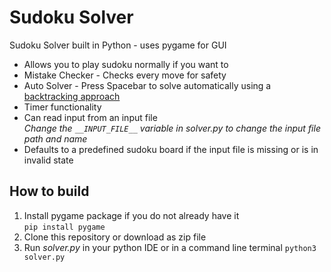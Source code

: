 # Sudoku Solver
Sudoku Solver built in Python - uses pygame for GUI

- Allows you to play sudoku normally if you want to
- Mistake Checker - Checks every move for safety
- Auto Solver - Press Spacebar to solve automatically using a [backtracking approach](https://www.geeksforgeeks.org/sudoku-backtracking-7/) 
- Timer functionality
- Can read input from an input file  
*Change the `__INPUT_FILE__` variable in solver.py to change the input file path and name*
- Defaults to a predefined sudoku board if the input file is missing or is in invalid state

## How to build
1. Install pygame package if you do not already have it  
`pip install pygame`
2. Clone this repository or download as zip file
3. Run *solver.py* in your python IDE or in a command line terminal 
`python3 solver.py`
